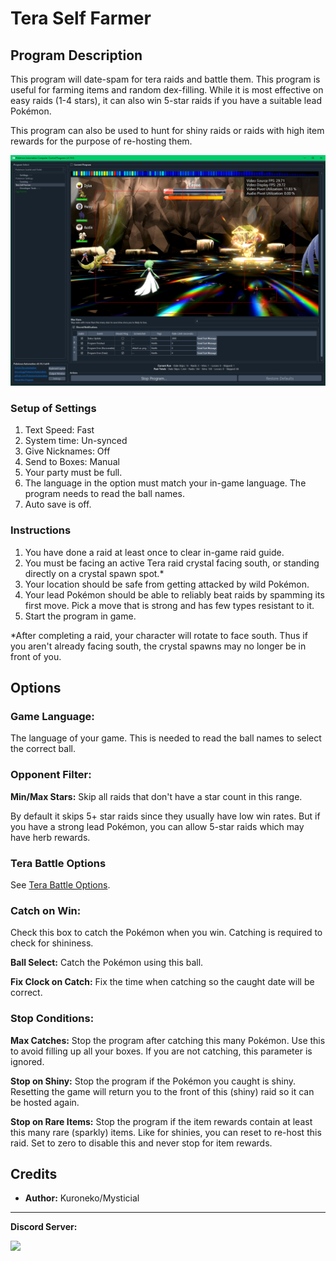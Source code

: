 # Tera Self Farmer

## Program Description

This program will date-spam for tera raids and battle them. This program is useful for farming items and random dex-filling. While it is most effective on easy raids (1-4 stars), it can also win 5-star raids if you have a suitable lead Pokémon.

This program can also be used to hunt for shiny raids or raids with high item rewards for the purpose of re-hosting them.

<img src="images/TeraSelfFarmer-0.png">

### Setup of Settings

1. Text Speed: Fast
2. System time: Un-synced
3. Give Nicknames: Off
4. Send to Boxes: Manual
5. Your party must be full.
6. The language in the option must match your in-game language. The program needs to read the ball names.
7. Auto save is off.

### Instructions

1. You have done a raid at least once to clear in-game raid guide.
2. You must be facing an active Tera raid crystal facing south, or standing directly on a crystal spawn spot.*
3. Your location should be safe from getting attacked by wild Pokémon.
4. Your lead Pokémon should be able to reliably beat raids by spamming its first move. Pick a move that is strong and has few types resistant to it.
5. Start the program in game.

\*After completing a raid, your character will rotate to face south. Thus if you aren't already facing south, the crystal spawns may no longer be in front of you.



## Options

### Game Language:

The language of your game. This is needed to read the ball names to select the correct ball.


### Opponent Filter:

**Min/Max Stars:** Skip all raids that don't have a star count in this range.

By default it skips 5+ star raids since they usually have low win rates. But if you have a strong lead Pokémon, you can allow 5-star raids which may have herb rewards.


### Tera Battle Options

See [Tera Battle Options](TeraBattleOptions.md).


### Catch on Win:

Check this box to catch the Pokémon when you win. Catching is required to check for shininess.

**Ball Select:** Catch the Pokémon using this ball.

**Fix Clock on Catch:** Fix the time when catching so the caught date will be correct.


### Stop Conditions:

**Max Catches:** Stop the program after catching this many Pokémon. Use this to avoid filling up all your boxes. If you are not catching, this parameter is ignored.

**Stop on Shiny:** Stop the program if the Pokémon you caught is shiny. Resetting the game will return you to the front of this (shiny) raid so it can be hosted again.

**Stop on Rare Items:** Stop the program if the item rewards contain at least this many rare (sparkly) items. Like for shinies, you can reset to re-host this raid. Set to zero to disable this and never stop for item rewards.



## Credits

- **Author:** Kuroneko/Mysticial

<hr>

**Discord Server:** 

[<img src="https://canary.discordapp.com/api/guilds/695809740428673034/widget.png?style=banner2">](https://discord.gg/cQ4gWxN)


